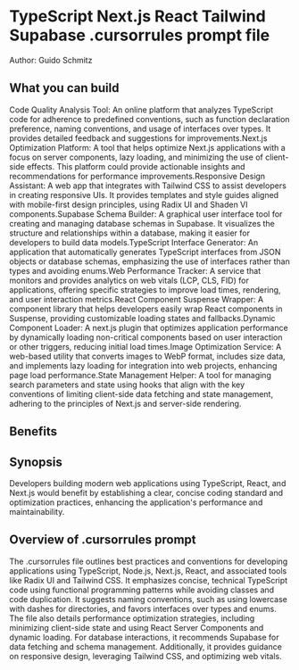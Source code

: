 # TypeScript Next.js React Tailwind Supabase .cursorrules prompt file

Author: Guido Schmitz

## What you can build
Code Quality Analysis Tool: An online platform that analyzes TypeScript code for adherence to predefined conventions, such as function declaration preference, naming conventions, and usage of interfaces over types. It provides detailed feedback and suggestions for improvements.Next.js Optimization Platform: A tool that helps optimize Next.js applications with a focus on server components, lazy loading, and minimizing the use of client-side effects. This platform could provide actionable insights and recommendations for performance improvements.Responsive Design Assistant: A web app that integrates with Tailwind CSS to assist developers in creating responsive UIs. It provides templates and style guides aligned with mobile-first design principles, using Radix UI and Shaden VI components.Supabase Schema Builder: A graphical user interface tool for creating and managing database schemas in Supabase. It visualizes the structure and relationships within a database, making it easier for developers to build data models.TypeScript Interface Generator: An application that automatically generates TypeScript interfaces from JSON objects or database schemas, emphasizing the use of interfaces rather than types and avoiding enums.Web Performance Tracker: A service that monitors and provides analytics on web vitals (LCP, CLS, FID) for applications, offering specific strategies to improve load times, rendering, and user interaction metrics.React Component Suspense Wrapper: A component library that helps developers easily wrap React components in Suspense, providing customizable loading states and fallbacks.Dynamic Component Loader: A next.js plugin that optimizes application performance by dynamically loading non-critical components based on user interaction or other triggers, reducing initial load times.Image Optimization Service: A web-based utility that converts images to WebP format, includes size data, and implements lazy loading for integration into web projects, enhancing page load performance.State Management Helper: A tool for managing search parameters and state using hooks that align with the key conventions of limiting client-side data fetching and state management, adhering to the principles of Next.js and server-side rendering.

## Benefits


## Synopsis
Developers building modern web applications using TypeScript, React, and Next.js would benefit by establishing a clear, concise coding standard and optimization practices, enhancing the application's performance and maintainability.

## Overview of .cursorrules prompt
The .cursorrules file outlines best practices and conventions for developing applications using TypeScript, Node.js, Next.js, React, and associated tools like Radix UI and Tailwind CSS. It emphasizes concise, technical TypeScript code using functional programming patterns while avoiding classes and code duplication. It suggests naming conventions, such as using lowercase with dashes for directories, and favors interfaces over types and enums. The file also details performance optimization strategies, including minimizing client-side state and using React Server Components and dynamic loading. For database interactions, it recommends Supabase for data fetching and schema management. Additionally, it provides guidance on responsive design, leveraging Tailwind CSS, and optimizing web vitals.

